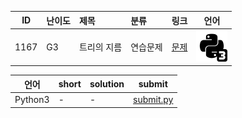 | ID | 난이도 | 제목 | 분류 | 링크 | 언어 |
| -- | ---- | :-- | :-- | --- | --- |
| 1167 | G3 | 트리의 지름 | 연습문제 | [문제](https://www.acmicpc.net/problem/1167) | [![python3](/assets/python3.svg)](/solutions/%5BG3%5D1167%20트리의%20지름/submit.py)  |

| 언어 | short | solution | submit |
| --- | ----- | -------- | ------ |
| Python3 | - | - | [submit.py](submit.py) |
